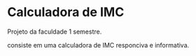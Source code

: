 # Calculadora de IMC
Projeto da faculdade 1 semestre.

consiste em uma calculadora de IMC responciva e
informativa.
